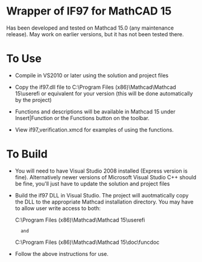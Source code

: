 Wrapper of IF97 for MathCAD 15
==================================

Has been developed and tested on Mathcad 15.0 (any maintenance release).  May work on earlier versions, but it has not been tested there.

To Use
======

* Compile in VS2010 or later using the solution and project files

* Copy the if97.dll file to C:\\Program Files (x86)\\Mathcad\\Mathcad 15\\userefi or equivalent for your version (this will be done automatically by the project)

* Functions and descriptions will be available in Mathcad 15 under Insert|Function or the Functions button on the toolbar.

* View if97_verification.xmcd for examples of using the functions.

To Build
========

* You will need to have Visual Studio 2008 installed (Express version is fine).  Alternatively newer versions of Microsoft Visual Studio C++ should be fine, you'll just have to update the solution and project files

* Build the if97 DLL in Visual Studio.  The project will auotmatically copy the DLL to the appropriate Mathcad installation directory.  You may have to allow user write access to both:

	C:\\Program Files (x86)\\Mathcad\\Mathcad 15\\userefi
	
		and
		
	C:\\Program Files (x86)\\Mathcad\\Mathcad 15\\doc\\funcdoc

* Follow the above instructions for use.
